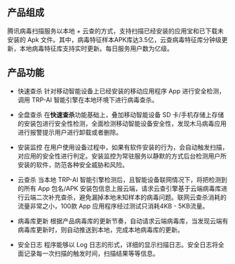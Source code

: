 ## 产品组成
腾讯病毒扫描服务以本地 + 云查的方式，支持扫描已经安装的应用宝和已下载未安装的 Apk 文件。其中，病毒特征样本APK库达3.5亿，云查病毒特征库分钟级更新，本地病毒特征库支持实时更新。每日服务用户数为亿级。

## 产品功能
- 快速查杀
针对移动智能设备上已经安装的移动应用程序 App 进行安全检测，调用 TRP-AI 智能引擎在本地环境下进行病毒查杀。

- 全盘查杀
在**快速查杀**功能基础上，叠加移动智能设备 SD 卡/手机存储上存储的安装包进行安全性检测，全面检测移动智能设备安全性，发现木马病毒应用进行报警提示用户进行卸载或者删除。

- 安装监控
在用户使用设备过程中，如果有软件安装的行为，会自动触发扫描，对应用的安全性进行判定。安装监控为常驻服务以静默的方式后台检测用户所安装的软件，防范各种安全威胁和风险。

- 云查杀
当本地 TRP-AI 智能引擎检测后，且智能设备联网情况下，将把检测到的所有 App 包名/APK 安装包信息上报云端，请求云查引擎基于云端病毒库进行云端二次补充查杀，避免漏掉本地未知样本的病毒问题。联网云查杀消耗的流量非常之小，100款 App 应用程序经过测试只消耗4KB - 5KB流量。

- 病毒库更新
根据产品病毒库的更新节奏，自动请求云端病毒库，当发现云端有病毒库更新时，则自动推送到本地，完成本地病毒库的更新。

- 安全日志
程序能够以 Log 日志的形式，详细的显示扫描日志。安全日志将全面记录每一次扫描的触发时间，扫描结果等等信息。

